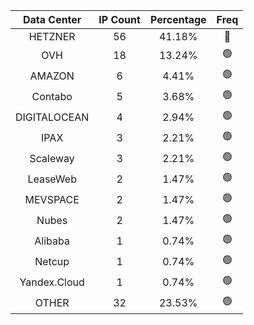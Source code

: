 | Data Center | IP Count | Percentage | Freq |
|:------------:|:--------:|:-----------:|:-----:|
| HETZNER | 56 | 41.18% | 🔴 |
| OVH | 18 | 13.24% | 🟢 |
| AMAZON | 6 | 4.41% | 🟢 |
| Contabo | 5 | 3.68% | 🟢 |
| DIGITALOCEAN | 4 | 2.94% | 🟢 |
| IPAX | 3 | 2.21% | 🟢 |
| Scaleway | 3 | 2.21% | 🟢 |
| LeaseWeb | 2 | 1.47% | 🟢 |
| MEVSPACE | 2 | 1.47% | 🟢 |
| Nubes | 2 | 1.47% | 🟢 |
| Alibaba | 1 | 0.74% | 🟢 |
| Netcup | 1 | 0.74% | 🟢 |
| Yandex.Cloud | 1 | 0.74% | 🟢 |
| OTHER | 32 | 23.53% | 🟢 |